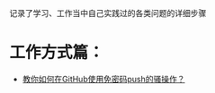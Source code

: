 记录了学习、工作当中自己实践过的各类问题的详细步骤

# 工作方式篇：
 - [教你如何在GitHub使用免密码push的骚操作？](https://github.com/whtlkeep/tools/blob/master/github%E5%85%8D%E5%AF%86%E7%A0%81push.txt)
